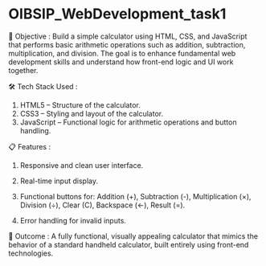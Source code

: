 # OIBSIP_WebDevelopment_task1
📌 Objective : 
Build a simple calculator using HTML, CSS, and JavaScript that performs basic arithmetic operations such as addition, subtraction, multiplication, and division. The goal is to enhance fundamental web development skills and understand how front-end logic and UI work together.

🛠️ Tech Stack Used :   
1. HTML5 – Structure of the calculator.
2. CSS3 – Styling and layout of the calculator.
3. JavaScript – Functional logic for arithmetic operations and button handling.

📋 Features : 
1. Responsive and clean user interface.
2. Real-time input display.
3. Functional buttons for:
       Addition (+),
       Subtraction (-),
       Multiplication (×),
       Division (÷),
       Clear (C),
       Backspace (←),
       Result (=).

4. Error handling for invalid inputs.

🎯 Outcome : 
A fully functional, visually appealing calculator that mimics the behavior of a standard handheld calculator, built entirely using front-end technologies.

